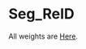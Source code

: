 # Seg_ReID 
All weights are [Here](https://drive.google.com/open?id=1RP2SYc1339XxS_aM3GkPg4cbvGcVpvJr).
